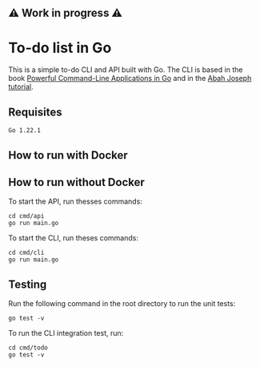 ## ⚠️ Work in progress ⚠️
# To-do list in Go
This is a simple to-do CLI and API built with Go. The CLI is based in the book [Powerful Command-Line Applications in Go](https://pragprog.com/titles/rggo/powerful-command-line-applications-in-go/) and in the [Abah Joseph tutorial](https://www.youtube.com/watch?v=j1CXoOQXbco).

## Requisites
```
Go 1.22.1
```

## How to run with Docker

## How to run without Docker

To start the API, run thesses commands:
```
cd cmd/api
go run main.go
```

To start the CLI, run theses commands:
```
cd cmd/cli
go run main.go
```
## Testing
Run the following command in the root directory to run the unit tests:
```
go test -v
```
To run the CLI integration test, run:
```
cd cmd/todo
go test -v 
```
